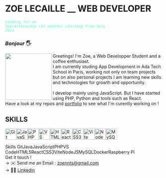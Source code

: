 # ZOE LECAILLE __ WEB DEVELOPER
<code style="color : aquamarine"><strong><em>Looking for an Apprenticeship (12 months) starting from July 2024</em></strong></code><br>

### <em>Bonjour</em> 🖐️
<img align="left" width="150" height="150" src="https://github.com/zoeleca/zoeleca/assets/146814463/cb8c3def-84d9-4818-80c4-438dd2ca2067">
Greetings! I'm Zoe, a Web Developper Student and a coffee enthusiast.<br>
I am currently studing App Development in Ada Tech School in Paris, working not only on team projects but on also personal projects I am learning new skills and technologies for growth and opportunity.
<br>
<br>
I develop mainly using JavaScript. But I have started using PHP, Python and tools such as React. 
<br>
Have a look at my repos and <a href='https://zoeleca.github.io/' target="_blank" rel="noopener noreferrer">portfolio</a> to see what I'm curently working on !
<br>

## SKILLS
<p align="left">
<a href="https://git-scm.com/" target="_blank" rel="noreferrer"><img src="https://raw.githubusercontent.com/danielcranney/readme-generator/main/public/icons/skills/git-colored.svg" width="36" height="36" alt="Git" /></a><a href="https://developer.mozilla.org/en-US/docs/Web/JavaScript" target="_blank" rel="noreferrer"><img src="https://raw.githubusercontent.com/danielcranney/readme-generator/main/public/icons/skills/javascript-colored.svg" width="36" height="36" alt="JavaScript" /></a><a href="https://www.php.net/" target="_blank" rel="noreferrer"><img src="https://raw.githubusercontent.com/danielcranney/readme-generator/main/public/icons/skills/php-colored.svg" width="36" height="36" alt="PHP" /></a><a href="https://code.visualstudio.com/" target="_blank" rel="noreferrer"><img src="https://raw.githubusercontent.com/danielcranney/readme-generator/main/public/icons/skills/visualstudiocode.svg" width="36" height="36" alt="VS Code" /></a><a href="https://developer.mozilla.org/en-US/docs/Glossary/HTML5" target="_blank" rel="noreferrer"><img src="https://raw.githubusercontent.com/danielcranney/readme-generator/main/public/icons/skills/html5-colored.svg" width="36" height="36" alt="HTML5" /></a><a href="https://reactjs.org/" target="_blank" rel="noreferrer"><img src="https://raw.githubusercontent.com/danielcranney/readme-generator/main/public/icons/skills/react-colored.svg" width="36" height="36" alt="React" /></a><a href="https://www.w3.org/TR/CSS/#css" target="_blank" rel="noreferrer"><img src="https://raw.githubusercontent.com/danielcranney/readme-generator/main/public/icons/skills/css3-colored.svg" width="36" height="36" alt="CSS3" /></a><a href="https://vitejs.dev/" target="_blank" rel="noreferrer"><img src="https://raw.githubusercontent.com/danielcranney/readme-generator/main/public/icons/skills/vite-colored.svg" width="36" height="36" alt="Vite" /></a><a href="https://nodejs.org/en/" target="_blank" rel="noreferrer"><img src="https://raw.githubusercontent.com/danielcranney/readme-generator/main/public/icons/skills/nodejs-colored.svg" width="36" height="36" alt="NodeJS" /></a><a href="https://www.mysql.com/" target="_blank" rel="noreferrer"><img src="https://raw.githubusercontent.com/danielcranney/readme-generator/main/public/icons/skills/mysql-colored.svg" width="36" height="36" alt="MySQL" /></a>
</p>


Skills
GitJavaJavaScriptPHPVS CodeHTML5ReactCSS3ViteNodeJSMySQLDockerRaspberry Pi
<br>
Get it touch !
<br>
→ ✉️ Send me an Email : <a href="mailto:zoennts@gmail.com" target="_blank" rel="noopener noreferrer">zoennts@gmail.com</a>
<br>
→ 👩‍💻 <a href="https://www.linkedin.com/in/zoe-lecaille/" target="_blank" rel="noopener noreferrer">Linkedin</a>

